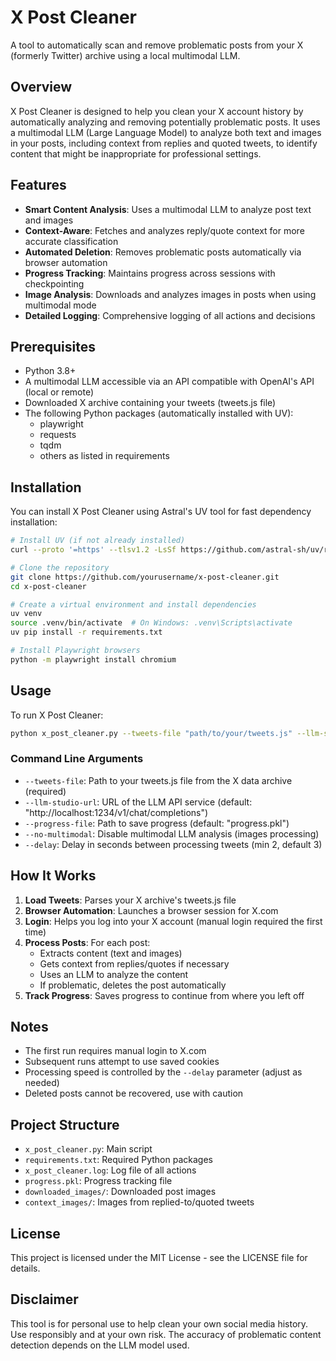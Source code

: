 # X Post Cleaner

A tool to automatically scan and remove problematic posts from your X (formerly Twitter) archive using a local multimodal LLM.

## Overview

X Post Cleaner is designed to help you clean your X account history by automatically analyzing and removing potentially problematic posts. It uses a multimodal LLM (Large Language Model) to analyze both text and images in your posts, including context from replies and quoted tweets, to identify content that might be inappropriate for professional settings.

## Features

- **Smart Content Analysis**: Uses a multimodal LLM to analyze post text and images
- **Context-Aware**: Fetches and analyzes reply/quote context for more accurate classification
- **Automated Deletion**: Removes problematic posts automatically via browser automation
- **Progress Tracking**: Maintains progress across sessions with checkpointing
- **Image Analysis**: Downloads and analyzes images in posts when using multimodal mode
- **Detailed Logging**: Comprehensive logging of all actions and decisions

## Prerequisites

- Python 3.8+
- A multimodal LLM accessible via an API compatible with OpenAI's API (local or remote)
- Downloaded X archive containing your tweets (tweets.js file)
- The following Python packages (automatically installed with UV):
  - playwright
  - requests
  - tqdm
  - others as listed in requirements

## Installation

You can install X Post Cleaner using Astral's UV tool for fast dependency installation:

```bash
# Install UV (if not already installed)
curl --proto '=https' --tlsv1.2 -LsSf https://github.com/astral-sh/uv/releases/download/0.7.0/uv-installer.sh | sh

# Clone the repository
git clone https://github.com/yourusername/x-post-cleaner.git
cd x-post-cleaner

# Create a virtual environment and install dependencies
uv venv
source .venv/bin/activate  # On Windows: .venv\Scripts\activate
uv pip install -r requirements.txt

# Install Playwright browsers
python -m playwright install chromium
```

## Usage

To run X Post Cleaner:

```bash
python x_post_cleaner.py --tweets-file "path/to/your/tweets.js" --llm-studio-url "http://localhost:1234/v1/chat/completions"
```

### Command Line Arguments

- `--tweets-file`: Path to your tweets.js file from the X data archive (required)
- `--llm-studio-url`: URL of the LLM API service (default: "http://localhost:1234/v1/chat/completions")
- `--progress-file`: Path to save progress (default: "progress.pkl")
- `--no-multimodal`: Disable multimodal LLM analysis (images processing)
- `--delay`: Delay in seconds between processing tweets (min 2, default 3)

## How It Works

1. **Load Tweets**: Parses your X archive's tweets.js file
2. **Browser Automation**: Launches a browser session for X.com
3. **Login**: Helps you log into your X account (manual login required the first time)
4. **Process Posts**: For each post:
   - Extracts content (text and images)
   - Gets context from replies/quotes if necessary
   - Uses an LLM to analyze the content
   - If problematic, deletes the post automatically
5. **Track Progress**: Saves progress to continue from where you left off

## Notes

- The first run requires manual login to X.com
- Subsequent runs attempt to use saved cookies
- Processing speed is controlled by the `--delay` parameter (adjust as needed)
- Deleted posts cannot be recovered, use with caution

## Project Structure

- `x_post_cleaner.py`: Main script
- `requirements.txt`: Required Python packages
- `x_post_cleaner.log`: Log file of all actions
- `progress.pkl`: Progress tracking file
- `downloaded_images/`: Downloaded post images
- `context_images/`: Images from replied-to/quoted tweets

## License

This project is licensed under the MIT License - see the LICENSE file for details.

## Disclaimer

This tool is for personal use to help clean your own social media history. Use responsibly and at your own risk. The accuracy of problematic content detection depends on the LLM model used.